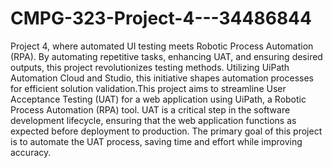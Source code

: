 # CMPG-323-Project-4---34486844
Project 4, where automated UI testing meets Robotic Process Automation (RPA). By automating repetitive tasks, enhancing UAT, and ensuring desired outputs, this project revolutionizes testing methods. Utilizing UiPath Automation Cloud and Studio, this initiative shapes automation processes for efficient solution validation.This project aims to streamline User Acceptance Testing (UAT) for a web application using UiPath, a Robotic Process Automation (RPA) tool. UAT is a critical step in the software development lifecycle, ensuring that the web application functions as expected before deployment to production. The primary goal of this project is to automate the UAT process, saving time and effort while improving accuracy.
